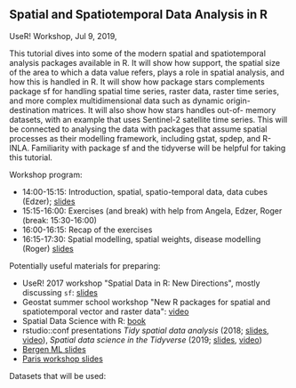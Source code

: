 ## Spatial and Spatiotemporal Data Analysis in R

UseR! Workshop, Jul 9, 2019, 

This tutorial dives into some of the modern spatial and
spatiotemporal analysis packages available in R. It will show how
support, the spatial size of the area to which a data value refers,
plays a role in spatial analysis, and how this is handled in R. It
will show how package stars complements package sf for handling
spatial time series, raster data, raster time series, and more
complex multidimensional data such as dynamic origin-destination
matrices. It will also show how stars handles out-of- memory
datasets, with an example that uses Sentinel-2 satellite time
series. This will be connected to analysing the data with packages
that assume spatial processes as their modelling framework,
including gstat, spdep, and R-INLA. Familiarity with package sf
and the tidyverse will be helpful for taking this tutorial.

Workshop program:

* 14:00-15:15: Introduction, spatial, spatio-temporal data, data cubes (Edzer); [slides](https://edzer.github.io/UseR2019/part1.html)
* 15:15-16:00: Exercises (and break) with help from Angela, Edzer, Roger (break: 15:30-16:00)
* 16:00-16:15: Recap of the exercises
* 16:15-17:30: Spatial modelling, spatial weights, disease modelling (Roger)
[slides](https://edzer.github.io/UseR2019/part2.html)

Potentially useful materials for preparing:

* UseR! 2017 workshop "Spatial Data in R: New Directions", mostly discussing `sf`: [slides](https://edzer.github.io/UseR2017/)
* Geostat summer school workshop "New R packages for spatial and spatiotemporal vector and raster data": [video](https://www.youtube.com/watch?v=yhpkx_xO-LE&list=PLXUoTpMa_9s3T-K7m8LO3Mf29g9E4EJLs)
* Spatial Data Science with R: [book](https://r-spatial.org/book)
* rstudio::conf presentations _Tidy spatial data analysis_ (2018; [slides](https://edzer.github.io/rstudio_conf/index.html#1), [video](https://www.rstudio.com/resources/videos/tidy-spatial-data-analysis/)), _Spatial data science in the Tidyverse_ (2019; [slides](https://edzer.github.io/rstudio_conf/2019/#1), [video](https://resources.rstudio.com/rstudio-conf-2019/spatial-data-science-in-the-tidyverse))
* [Bergen ML slides](https://github.com/bergen-ml/2019-02-19-bivand)
* [Paris workshop slides](https://github.com/rsbivand/sew19)

Datasets that will be used:


